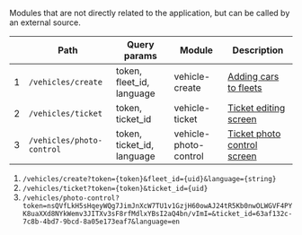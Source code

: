 Modules that are not directly related to the application, but can be called by an external source.

|   | Path                      | Query params               | Module                | Description                                                                 |
|---|---------------------------|----------------------------|-----------------------|-----------------------------------------------------------------------------|
| 1 | `/vehicles/create`        | token, fleet_id, language  | vehicle-create        | [Adding cars to fleets](https://uklonua.atlassian.net/browse/PF-484)        |
| 2 | `/vehicles/ticket`        | token, ticket_id           | vehicle-ticket        | [Ticket editing screen](https://uklonua.atlassian.net/browse/PF-508)        |
| 3 | `/vehicles/photo-control` | token, ticket_id, language | vehicle-photo-control | [Ticket photo control screen](https://uklonua.atlassian.net/browse/PF-1303) |

1. `/vehicles/create?token={token}&fleet_id={uid}&language={string}`
2. `/vehicles/ticket?token={token}&ticket_id={uid}`
3. `/vehicles/photo-control?token=nsQVfLkH5sHqeyWQg7JimJnXcW7TU1v1GzjH60owAJ24tR5Kb0nwOLWGVF4PYK8uaXXd8NYkWemv3JITXv3sF8rfMdlxYBsI2aQ4bn/vImI=&ticket_id=63af132c-7c8b-4bd7-9bcd-8a05e173eaf7&language=en`
